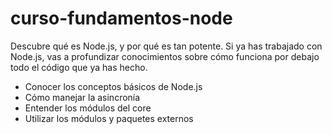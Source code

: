 # curso-fundamentos-node

Descubre qué es Node.js, y por qué es tan potente. Si ya has trabajado con Node.js, vas a profundizar conocimientos sobre cómo funciona por debajo todo el código que ya has hecho.

- Conocer los conceptos básicos de Node.js
- Cómo manejar la asincronía
- Entender los módulos del core
- Utilizar los módulos y paquetes externos

